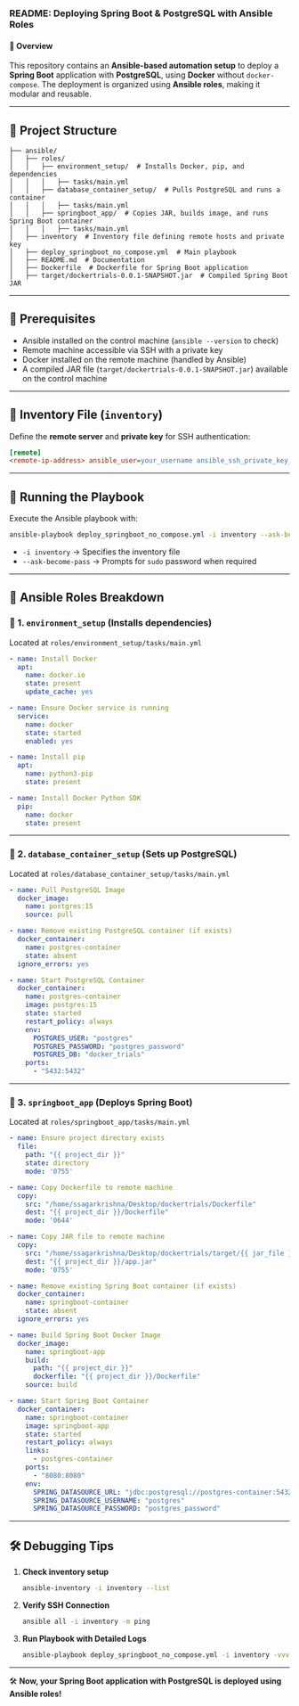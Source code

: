 ### README: Deploying Spring Boot & PostgreSQL with Ansible Roles

#### 📌 Overview
This repository contains an **Ansible-based automation setup** to deploy a **Spring Boot** application with **PostgreSQL**, using **Docker** without `docker-compose`. The deployment is organized using **Ansible roles**, making it modular and reusable.

---

## 💁️ Project Structure

```
├── ansible/
│   ├── roles/
│   │   ├── environment_setup/  # Installs Docker, pip, and dependencies
│   │   │   ├── tasks/main.yml
│   │   ├── database_container_setup/  # Pulls PostgreSQL and runs a container
│   │   │   ├── tasks/main.yml
│   │   ├── springboot_app/  # Copies JAR, builds image, and runs Spring Boot container
│   │   │   ├── tasks/main.yml
│   ├── inventory  # Inventory file defining remote hosts and private key
│   ├── deploy_springboot_no_compose.yml  # Main playbook
│   ├── README.md  # Documentation
│   ├── Dockerfile  # Dockerfile for Spring Boot application
│   ├── target/dockertrials-0.0.1-SNAPSHOT.jar  # Compiled Spring Boot JAR
```

---

## 🔧 Prerequisites

- Ansible installed on the control machine (`ansible --version` to check)
- Remote machine accessible via SSH with a private key
- Docker installed on the remote machine (handled by Ansible)
- A compiled JAR file (`target/dockertrials-0.0.1-SNAPSHOT.jar`) available on the control machine

---

## 🔑 Inventory File (`inventory`)

Define the **remote server** and **private key** for SSH authentication:

```ini
[remote]
<remote-ip-address> ansible_user=your_username ansible_ssh_private_key_file=<Path to SSH private key>
```

---

## 🚀 Running the Playbook

Execute the Ansible playbook with:

```sh
ansible-playbook deploy_springboot_no_compose.yml -i inventory --ask-become-pass
```

- `-i inventory` → Specifies the inventory file
- `--ask-become-pass` → Prompts for `sudo` password when required

---

## 🔧 Ansible Roles Breakdown

### 🔹 1. `environment_setup` (Installs dependencies)
Located at `roles/environment_setup/tasks/main.yml`
```yaml
- name: Install Docker
  apt:
    name: docker.io
    state: present
    update_cache: yes

- name: Ensure Docker service is running
  service:
    name: docker
    state: started
    enabled: yes

- name: Install pip
  apt:
    name: python3-pip
    state: present

- name: Install Docker Python SDK
  pip:
    name: docker
    state: present
```

---

### 🔹 2. `database_container_setup` (Sets up PostgreSQL)
Located at `roles/database_container_setup/tasks/main.yml`
```yaml
- name: Pull PostgreSQL Image
  docker_image:
    name: postgres:15
    source: pull

- name: Remove existing PostgreSQL container (if exists)
  docker_container:
    name: postgres-container
    state: absent
  ignore_errors: yes

- name: Start PostgreSQL Container
  docker_container:
    name: postgres-container
    image: postgres:15
    state: started
    restart_policy: always
    env:
      POSTGRES_USER: "postgres"
      POSTGRES_PASSWORD: "postgres_password"
      POSTGRES_DB: "docker_trials"
    ports:
      - "5432:5432"
```

---

### 🔹 3. `springboot_app` (Deploys Spring Boot)
Located at `roles/springboot_app/tasks/main.yml`
```yaml
- name: Ensure project directory exists
  file:
    path: "{{ project_dir }}"
    state: directory
    mode: '0755'

- name: Copy Dockerfile to remote machine
  copy:
    src: "/home/ssagarkrishna/Desktop/dockertrials/Dockerfile"
    dest: "{{ project_dir }}/Dockerfile"
    mode: '0644'

- name: Copy JAR file to remote machine
  copy:
    src: "/home/ssagarkrishna/Desktop/dockertrials/target/{{ jar_file }}"
    dest: "{{ project_dir }}/app.jar"
    mode: '0755'

- name: Remove existing Spring Boot container (if exists)
  docker_container:
    name: springboot-container
    state: absent
  ignore_errors: yes

- name: Build Spring Boot Docker Image
  docker_image:
    name: springboot-app
    build:
      path: "{{ project_dir }}"
      dockerfile: "{{ project_dir }}/Dockerfile"
    source: build

- name: Start Spring Boot Container
  docker_container:
    name: springboot-container
    image: springboot-app
    state: started
    restart_policy: always
    links:
      - postgres-container
    ports:
      - "8080:8080"
    env:
      SPRING_DATASOURCE_URL: "jdbc:postgresql://postgres-container:5432/docker_trials"
      SPRING_DATASOURCE_USERNAME: "postgres"
      SPRING_DATASOURCE_PASSWORD: "postgres_password"
```

---

## 🛠️ Debugging Tips

1. **Check inventory setup**
   ```sh
   ansible-inventory -i inventory --list
   ```

2. **Verify SSH Connection**
   ```sh
   ansible all -i inventory -m ping
   ```

3. **Run Playbook with Detailed Logs**
   ```sh
   ansible-playbook deploy_springboot_no_compose.yml -i inventory -vvv --ask-become-pass
   ```

---

🛠 **Now, your Spring Boot application with PostgreSQL is deployed using Ansible roles!**


